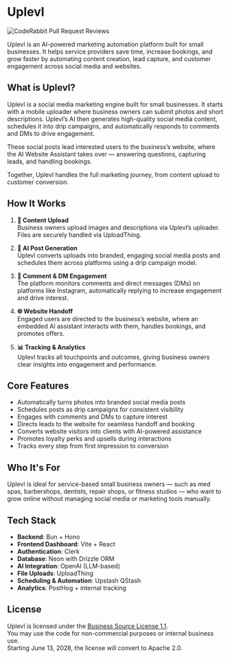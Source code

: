 # Uplevl

![CodeRabbit Pull Request Reviews](https://img.shields.io/coderabbit/prs/github/uplevl/uplevl?utm_source=oss&utm_medium=github&utm_campaign=uplevl%2Fuplevl&labelColor=171717&color=FF570A&link=https%3A%2F%2Fcoderabbit.ai&label=CodeRabbit+Reviews)

Uplevl is an AI-powered marketing automation platform built for small businesses. It helps service providers save time, increase bookings, and grow faster by automating content creation, lead capture, and customer engagement across social media and websites.

## What is Uplevl?

Uplevl is a social media marketing engine built for small businesses. It starts with a mobile uploader where business owners can submit photos and short descriptions. Uplevl’s AI then generates high-quality social media content, schedules it into drip campaigns, and automatically responds to comments and DMs to drive engagement.

These social posts lead interested users to the business’s website, where the AI Website Assistant takes over — answering questions, capturing leads, and handling bookings.

Together, Uplevl handles the full marketing journey, from content upload to customer conversion.

## How It Works

1. **📱 Content Upload**  
   Business owners upload images and descriptions via Uplevl’s uploader. Files are securely handled via UploadThing.

2. **🤖 AI Post Generation**  
   Uplevl converts uploads into branded, engaging social media posts and schedules them across platforms using a drip campaign model.

3. **💬 Comment & DM Engagement**  
   The platform monitors comments and direct messages (DMs) on platforms like Instagram, automatically replying to increase engagement and drive interest.

4. **🌐 Website Handoff**  
   Engaged users are directed to the business’s website, where an embedded AI assistant interacts with them, handles bookings, and promotes offers.

5. **📊 Tracking & Analytics**  
   Uplevl tracks all touchpoints and outcomes, giving business owners clear insights into engagement and performance.

## Core Features

- Automatically turns photos into branded social media posts
- Schedules posts as drip campaigns for consistent visibility
- Engages with comments and DMs to capture interest
- Directs leads to the website for seamless handoff and booking
- Converts website visitors into clients with AI-powered assistance
- Promotes loyalty perks and upsells during interactions
- Tracks every step from first impression to conversion

## Who It's For

Uplevl is ideal for service-based small business owners — such as med spas, barbershops, dentists, repair shops, or fitness studios — who want to grow online without managing social media or marketing tools manually.

## Tech Stack

- **Backend**: Bun + Hono
- **Frontend Dashboard**: Vite + React
- **Authentication**: Clerk
- **Database**: Neon with Drizzle ORM
- **AI Integration**: OpenAI (LLM-based)
- **File Uploads**: UploadThing
- **Scheduling & Automation**: Upstash QStash
- **Analytics**: PostHog + internal tracking

## License

Uplevl is licensed under the [Business Source License 1.1](./LICENSE).  
You may use the code for non-commercial purposes or internal business use.  
Starting June 13, 2028, the license will convert to Apache 2.0.
